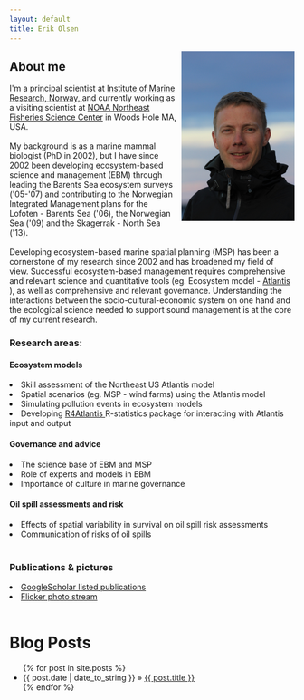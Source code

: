 ```yaml
---
layout: default
title: Erik Olsen
---
```


<img src="/assets/erik_ute.jpg" style="float: right;  width: 200px;  padding:0px 0px 0px 5px;"/>

## About me 


I'm a principal scientist at <a href="http://www.imr.no">Institute of Marine Research, Norway, </a> and currently working as a visiting scientist at <a href="http://nefsc.noaa.gov"> NOAA Northeast Fisheries Science Center</a> in Woods Hole MA, USA.</br> </br>
My background is as a marine mammal biologist (PhD in 2002), but I have since 2002 been  developing ecosystem-based science and management (EBM) through leading the Barents Sea ecosystem surveys ('05-'07) and contributing to the Norwegian Integrated Management plans for the Lofoten - Barents Sea ('06), the Norwegian Sea ('09) and the Skagerrak - North Sea ('13). </br></br>
Developing ecosystem-based marine spatial planning (MSP) has been a cornerstone of my research since 2002 and has broadened my field of view. Successful ecosystem-based management requires comprehensive and relevant science and quantitative tools (eg. Ecosystem model - <a href="http://www.csiro.au/organisation-structure/divisions/marine--atmospheric-research/atlantis-ecosystem-model"> Atlantis </a>), as well as comprehensive and relevant governance. Understanding the interactions between the socio-cultural-economic system on one hand and the ecological science needed to support sound management is at the core of my current research. 
 


### Research areas:

#### Ecosystem models 
<li> Skill assessment of the Northeast US Atlantis model </li>
<li> Spatial scenarios (eg. MSP - wind farms) using the Atlantis model </li>
<li> Simulating  pollution events in ecosystem models </li>
<li> Developing <a href="https://github.com/cddesjardins/R4Atlantis"> R4Atlantis </a> R-statistics package for interacting with Atlantis input and output


#### Governance and advice
<li> The science base of EBM and MSP </li>
<li> Role of experts and models in EBM </li>
<li> Importance of culture in marine governance </li>

#### Oil spill assessments and risk
<li> Effects of spatial variability in survival on oil spill risk assessments</li>
<li> Communication of risks of oil spills </li>
</br>

### Publications & pictures 

<li><a href="http://scholar.google.no/citations?user=JbTaBZkAAAAJ">GoogleScholar listed publications </a> </li>
<li><a href="https://www.flickr.com/photos/90745523@N06/"> Flicker photo stream  </a> </li>
</br>




<div id="home">
  <h1>Blog Posts</h1>
  <ul class="posts">
    {% for post in site.posts %}
      <li><span>{{ post.date | date_to_string }}</span> &raquo; <a href="{{ post.url }}">{{ post.title }}</a></li>
    {% endfor %}
  </ul>
</div>